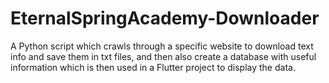 # EternalSpringAcademy-Downloader

A Python script which crawls through a specific website to download text info and save them in txt files, and then also create a database with useful information which is then used in a Flutter project to display the data.  
